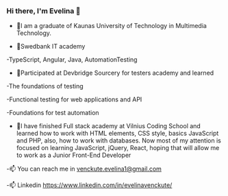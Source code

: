 ### Hi there, I'm Evelina 👋



- 📌I am a graduate of Kaunas University of Technology in Multimedia Technology. 

- 📌Swedbank IT academy

-TypeScript, Angular, Java, AutomationTesting

- 📌Participated at Devbridge Sourcery for testers academy and learned 

-The foundations of testing

-Functional testing for web applications and API

-Foundations for test automation

- 📌I have finished Full stack academy at Vilnius Coding School and learned how to work with HTML elements, CSS style, basics JavaScript and PHP, also, how to work with databases. Now most of my attention is focused on learning JavaScript, jQuery, React, hoping that will allow me to work as a Junior Front-End Developer

-📫 You can reach me in venckute.evelina1@gmail.com

-📫 Linkedin https://www.linkedin.com/in/evelinavenckute/
